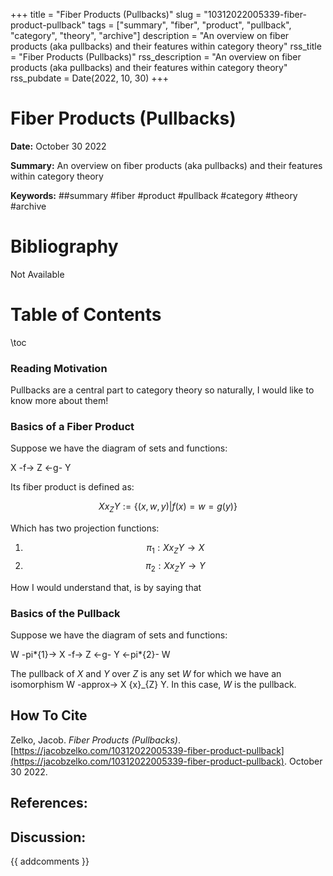 +++
title = "Fiber Products (Pullbacks)"
slug = "10312022005339-fiber-product-pullback"
tags = ["summary", "fiber", "product", "pullback", "category", "theory", "archive"]
description = "An overview on fiber products (aka pullbacks) and their features within category theory"
rss_title = "Fiber Products (Pullbacks)"
rss_description = "An overview on fiber products (aka pullbacks) and their features within category theory"
rss_pubdate = Date(2022, 10, 30)
+++



Fiber Products (Pullbacks)
=========

**Date:** October 30 2022

**Summary:** An overview on fiber products (aka pullbacks) and their features within category theory

**Keywords:** ##summary #fiber #product #pullback #category #theory  #archive

Bibliography
==========

Not Available

Table of Contents
=========

\toc

### Reading Motivation

Pullbacks are a central part to category theory so naturally, I would like to know more about them!

### Basics of a Fiber Product

Suppose we have the diagram of sets and functions:

X -f-> Z <-g- Y

Its fiber product is defined as:

$$
X{x}_{Z}Y := \{(x, w, y) | f(x) = w = g(y)\}
$$

Which has two projection functions: 

1. $$
    \pi_{1}: X {x}_{Z}Y \rightarrow X
    $$
2. $$
    \pi_{2}: X {x}_{Z}Y \rightarrow Y
    $$

How I would understand that, is by saying that

### Basics of the Pullback

Suppose we have the diagram of sets and functions:

W -pi*{1}-> X -f-> Z <-g- Y <-pi*{2}- W

The pullback of $X$ and $Y$ over $Z$ is any set $W$ for which we have an isomorphism W -approx-> X {x}_{Z} Y.  In this case, $W$ is the pullback.
## How To Cite

 Zelko, Jacob. _Fiber Products (Pullbacks)_. [https://jacobzelko.com/10312022005339-fiber-product-pullback](https://jacobzelko.com/10312022005339-fiber-product-pullback). October 30 2022.
## References:
## Discussion: 

{{ addcomments }}
